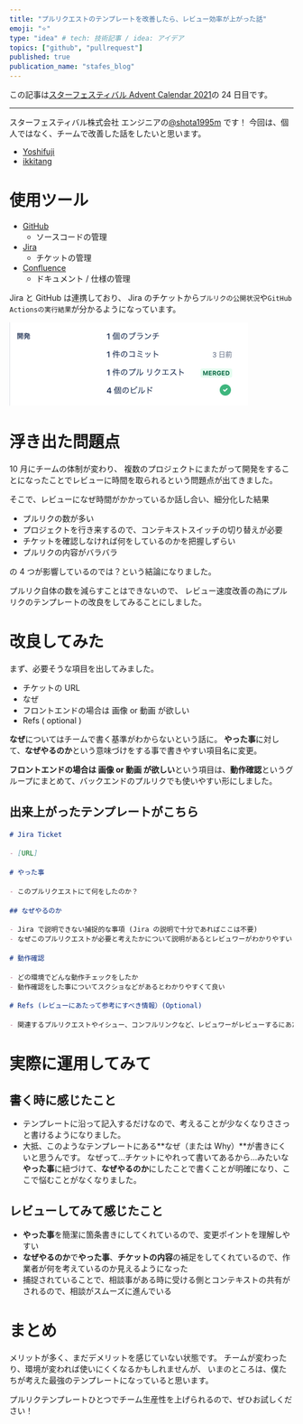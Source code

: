 ```yaml
---
title: "プルリクエストのテンプレートを改善したら、レビュー効率が上がった話"
emoji: "⭐️"
type: "idea" # tech: 技術記事 / idea: アイデア
topics: ["github", "pullrequest"]
published: true
publication_name: "stafes_blog"
---
```


この記事は[スターフェスティバル Advent Calendar 2021](https://qiita.com/advent-calendar/2021/stafes)の 24 日目です。

---

スターフェスティバル株式会社 エンジニアの[@shota1995m](https://stafes.notion.site/stafes/d0996a00d77d418280982797c7e16001?p=8b0ee9b8d8c34418a243cc9a586702d1) です！
今回は、個人ではなく、チームで改善した話をしたいと思います。

- [Yoshifuji](https://twitter.com/zerosant)
- [ikkitang](https://twitter.com/ikkitang)

# 使用ツール

- [GitHub](https://github.co.jp/)
  - ソースコードの管理
- [Jira](https://www.atlassian.com/ja/software/jira)
  - チケットの管理
- [Confluence](https://www.atlassian.com/ja/software/confluence)
  - ドキュメント / 仕様の管理

Jira と GitHub は連携しており、
Jira のチケットから`プルリクの公開状況`や`GitHub Actionsの実行結果`が分かるようになっています。

![JiraとGitHubが連携されている様子](/images/d235146a37e0d5/github-for-jira.png)

# 浮き出た問題点

10 月にチームの体制が変わり、
複数のプロジェクトにまたがって開発をすることになったことでレビューに時間を取られるという問題点が出てきました。

そこで、レビューになぜ時間がかかっているか話し合い、細分化した結果

- プルリクの数が多い
- プロジェクトを行き来するので、コンテキストスイッチの切り替えが必要
- チケットを確認しなければ何をしているのかを把握しずらい
- プルリクの内容がバラバラ

の 4 つが影響しているのでは？という結論になりました。

プルリク自体の数を減らすことはできないので、
レビュー速度改善の為にプルリクのテンプレートの改良をしてみることにしました。

# 改良してみた

まず、必要そうな項目を出してみました。

- チケットの URL
- なぜ
- フロントエンドの場合は 画像 or 動画 が欲しい
- Refs ( optional )

**なぜ**についてはチームで書く基準がわからないという話に。
**やった事**に対して、**なぜやるのか**という意味づけをする事で書きやすい項目名に変更。

**フロントエンドの場合は 画像 or 動画 が欲しい**という項目は、**動作確認**というグループにまとめて、バックエンドのプルリクでも使いやすい形にしました。

## 出来上がったテンプレートがこちら

```markdown
# Jira Ticket

- [URL]

# やった事

- このプルリクエストにて何をしたのか？

## なぜやるのか

- Jira で説明できない捕捉的な事項 (Jira の説明で十分であればここは不要)
- なぜこのプルリクエストが必要と考えたかについて説明があるとレビュワーがわかりやすい

# 動作確認

- どの環境でどんな動作チェックをしたか
- 動作確認をした事についてスクショなどがあるとわかりやすくて良い

# Refs (レビューにあたって参考にすべき情報）(Optional)

- 関連するプルリクエストやイシュー、コンフルリンクなど、レビュワーがレビューするにあたっての補足情報
```

# 実際に運用してみて

## 書く時に感じたこと

- テンプレートに沿って記入するだけなので、考えることが少なくなりささっと書けるようになりました。
- 大抵、このようなテンプレートにある**なぜ（または Why）**が書きにくいと思うんです。
  なぜって...チケットにやれって書いてあるから...みたいな
  **やった事**に紐づけて、**なぜやるのか**にしたことで書くことが明確になり、ここで悩むことがなくなりました。

## レビューしてみて感じたこと

- **やった事**を簡潔に箇条書きにしてくれているので、変更ポイントを理解しやすい
- **なぜやるのか**で**やった事**、**チケットの内容**の補足をしてくれているので、作業者が何を考えているのか見えるようになった
- 捕捉されていることで、相談事がある時に受ける側とコンテキストの共有がされるので、相談がスムーズに進んでいる

# まとめ

メリットが多く、まだデメリットを感じていない状態です。
チームが変わったり、環境が変われば使いにくくなるかもしれませんが、
いまのところは、僕たちが考えた最強のテンプレートになっていると思います。

プルリクテンプレートひとつでチーム生産性を上げられるので、ぜひお試しください！
